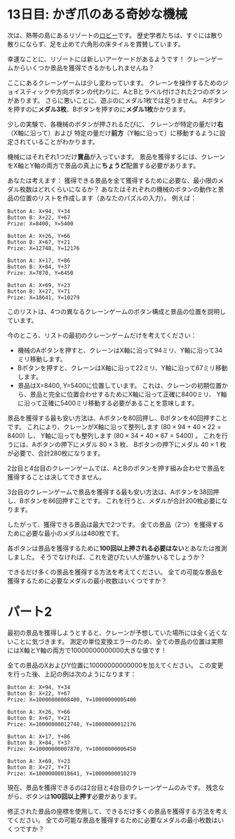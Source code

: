 # 13日目: かぎ爪のある奇妙な機械

次は、熱帯の島にあるリゾートの[ロビー](../../2020/day24/quiz.md)です。
歴史学者たちは、すぐには散り散りにならず、足を止めて六角形の床タイルを賞賛しています。

幸運なことに、リゾートには新しいアーケードがあるようです！
クレーンゲームからいくつか景品を獲得できるかもしれませんね？

ここにあるクレーンゲームは少し変わっています。
クレーンを操作するためのジョイスティックや方向ボタンの代わりに、AとBとラベル付けされた2つのボタンがあります。
さらに悪いことに、遊ぶのにメダル1枚では足りません。
Aボタンを押すのに**メダル3枚**、Bボタンを押すのに**メダル1枚**かかります。

少しの実験で、各機械のボタンが押されるたびに、
クレーンが特定の量だけ**右**（X軸に沿って）および
特定の量だけ**前方**（Y軸に沿って）に移動するように設定されていることがわかります。

機械にはそれぞれ1つだけ**賞品**が入っています。
景品を獲得するには、クレーンをX軸とY軸の両方で景品の真上に**ちょうど**配置する必要があります。

あなたは考えます：
獲得できる景品を全て獲得するために必要な、最小限のメダル枚数はどれくらいになるか？
あなたはそれぞれの機械のボタンの動作と景品の位置のリストを作成します（あなたのパズルの入力）。
例えば：

```
Button A: X+94, Y+34
Button B: X+22, Y+67
Prize: X=8400, Y=5400

Button A: X+26, Y+66
Button B: X+67, Y+21
Prize: X=12748, Y=12176

Button A: X+17, Y+86
Button B: X+84, Y+37
Prize: X=7870, Y=6450

Button A: X+69, Y+23
Button B: X+27, Y+71
Prize: X=18641, Y=10279
```

このリストは、4つの異なるクレーンゲームのボタン構成と景品の位置を説明しています。

今のところ、リストの最初のクレーンゲームだけを考えてください：

- 機械のAボタンを押すと、クレーンはX軸に沿って94ミリ、Y軸に沿って34ミリ移動します。
- Bボタンを押すと、クレーンはX軸に沿って22ミリ、Y軸に沿って67ミリ移動します。
- 景品はX=8400, Y=5400に位置しています。
これは、クレーンの初期位置から、景品と完全に位置合わせするためにX軸に沿って正確に8400ミリ、
Y軸に沿って正確に5400ミリ移動する必要があることを意味します。

景品を獲得する最も安い方法は、Aボタンを80回押し、Bボタンを40回押すことです。
これにより、クレーンがX軸に沿って整列します $(80 \times 94 + 40 \times 22 = 8400)$ し、
Y軸に沿っても整列します $(80 \times 34 + 40 \times 67 = 5400)$ 。
これを行うには、Aボタンの押下にメダル $80 \times 3$ 枚、
Bボタンの押下にメダル $40 \times 1$ 枚が必要で、合計280枚になります。

2台目と4台目のクレーンゲームでは、AとBのボタンを押す組み合わせで景品を獲得することは決してできません。

3台目のクレーンゲームで景品を獲得する最も安い方法は、Aボタンを38回押し、Bボタンを86回押すことです。
これを行うと、メダルが合計200枚必要になります。

したがって、獲得できる景品は最大で2つです。
全ての景品（2つ）を獲得するために必要な最小のメダルは480枚です。

各ボタンは景品を獲得するために**100回以上押される必要はない**とあなたは推測しました。
そうでなければ、これを遊びたい人が誰かいるでしょうか？

できるだけ多くの景品を獲得する方法を考えてください。
全ての可能な景品を獲得するために必要なメダルの最小枚数はいくつですか？

# パート2

最初の景品を獲得しようとすると、クレーンが予想していた場所には全く近くないことに気づきます。
測定の単位変換エラーのため、全ての景品の位置は実際にはX軸とY軸の両方で10000000000000大きな値です！

全ての景品のXおよびY位置に10000000000000を加えてください。
この変更を行った後、上記の例は次のようになります：

```
Button A: X+94, Y+34
Button B: X+22, Y+67
Prize: X=10000000008400, Y=10000000005400

Button A: X+26, Y+66
Button B: X+67, Y+21
Prize: X=10000000012748, Y=10000000012176

Button A: X+17, Y+86
Button B: X+84, Y+37
Prize: X=10000000007870, Y=10000000006450

Button A: X+69, Y+23
Button B: X+27, Y+71
Prize: X=10000000018641, Y=10000000010279
```

現在、景品を獲得できるのは2台目と4台目のクレーンゲームのみです。
残念ながら、ボタンは**100回以上押す**必要があります。

修正された景品の座標を使用して、できるだけ多くの景品を獲得する方法を考えてください。
全ての可能な景品を獲得するために必要なメダルの最小枚数はいくつですか？
